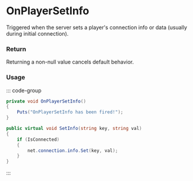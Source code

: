 <Badge type="danger" text="Carbon Compatible"/><Badge type="warning" text="Oxide Compatible"/>
# OnPlayerSetInfo
Triggered when the server sets a player's connection info or data (usually during initial connection).
### Return
Returning a non-null value cancels default behavior.

### Usage
::: code-group
```csharp [Example]
private void OnPlayerSetInfo()
{
	Puts("OnPlayerSetInfo has been fired!");
}
```
```csharp [Source — Assembly-CSharp @ BasePlayer]
public virtual void SetInfo(string key, string val)
{
	if (IsConnected)
	{
		net.connection.info.Set(key, val);
	}
}

```
:::
